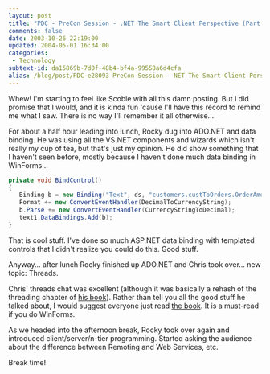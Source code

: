 ```yaml
---
layout: post
title: "PDC - PreCon Session - .NET The Smart Client Perspective (Part 3)"
comments: false
date: 2003-10-26 22:19:00
updated: 2004-05-01 16:34:00
categories:
 - Technology
subtext-id: da15869b-7d0f-48b4-bf4a-99558a6d4cfa
alias: /blog/post/PDC-e28093-PreCon-Session---NET-The-Smart-Client-Perspective-(Part-3).aspx
---
```


Whew! I'm starting to feel like Scoble with all this damn posting. But I did
promise that I would, and it is kinda fun 'cause I'll have this record to
remind me what I saw. There is no way I'll remember it all otherwise...

For about a half hour leading into lunch, Rocky dug into ADO.NET and data
binding. He was using all the VS.NET components and wizards which isn't really
my cup of tea, but that's just my opinion. He did show something that I haven't
seen before, mostly because I haven't done much data binding in WinForms...
    
``` csharp
private void BindControl()  
{  
   Binding b = new Binding("Text", ds, "customers.custToOrders.OrderAmount");  
   Format += new ConvertEventHandler(DecimalToCurrencyString);  
   b.Parse += new ConvertEventHandler(CurrencyStringToDecimal);  
   text1.DataBindings.Add(b);  
}
```

That is cool stuff. I've done so much ASP.NET data binding with templated
controls that I didn't realize you could do this. Good stuff.

Anyway... after lunch Rocky finished up ADO.NET and Chris took over... new
topic: Threads.

Chris' threads chat was excellent (although it was basically a rehash of the
threading chapter of [his
book](http://www.amazon.com/exec/obidos/ASIN/0321116208/peterprovosto-20)).
Rather than tell you all the good stuff he talked about, I would suggest
everyone just read [the
book](http://www.amazon.com/exec/obidos/ASIN/0321116208/peterprovosto-20). It
is a must-read if you do WinForms.

As we headed into the afternoon break, Rocky took over again and introduced
client/server/n-tier programming. Started asking the audience about the
difference between Remoting and Web Services, etc.

Break time!
